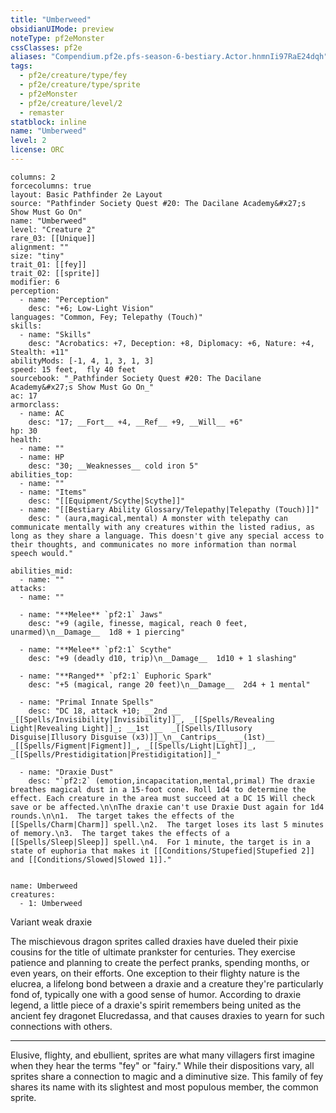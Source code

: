 ```yaml
---
title: "Umberweed"
obsidianUIMode: preview
noteType: pf2eMonster
cssClasses: pf2e
aliases: "Compendium.pf2e.pfs-season-6-bestiary.Actor.hnmnIi97RaE24dqh" 
tags:
  - pf2e/creature/type/fey
  - pf2e/creature/type/sprite
  - pf2eMonster
  - pf2e/creature/level/2
  - remaster
statblock: inline
name: "Umberweed"
level: 2
license: ORC
---
```


```statblock
columns: 2
forcecolumns: true
layout: Basic Pathfinder 2e Layout
source: "Pathfinder Society Quest #20: The Dacilane Academy&#x27;s Show Must Go On"
name: "Umberweed"
level: "Creature 2"
rare_03: [[Unique]]
alignment: ""
size: "tiny"
trait_01: [[fey]]
trait_02: [[sprite]]
modifier: 6
perception:
  - name: "Perception"
    desc: "+6; Low-Light Vision"
languages: "Common, Fey; Telepathy (Touch)"
skills:
  - name: "Skills"
    desc: "Acrobatics: +7, Deception: +8, Diplomacy: +6, Nature: +4, Stealth: +11"
abilityMods: [-1, 4, 1, 3, 1, 3]
speed: 15 feet,  fly 40 feet
sourcebook: "_Pathfinder Society Quest #20: The Dacilane Academy&#x27;s Show Must Go On_"
ac: 17
armorclass:
  - name: AC
    desc: "17; __Fort__ +4, __Ref__ +9, __Will__ +6"
hp: 30
health:
  - name: ""
  - name: HP
    desc: "30; __Weaknesses__ cold iron 5"
abilities_top:
  - name: ""
  - name: "Items"
    desc: "[[Equipment/Scythe|Scythe]]"
  - name: "[[Bestiary Ability Glossary/Telepathy|Telepathy (Touch)]]"
    desc: " (aura,magical,mental) A monster with telepathy can communicate mentally with any creatures within the listed radius, as long as they share a language. This doesn't give any special access to their thoughts, and communicates no more information than normal speech would."

abilities_mid:
  - name: ""
attacks:
  - name: ""

  - name: "**Melee** `pf2:1` Jaws"
    desc: "+9 (agile, finesse, magical, reach 0 feet, unarmed)\n__Damage__  1d8 + 1 piercing"

  - name: "**Melee** `pf2:1` Scythe"
    desc: "+9 (deadly d10, trip)\n__Damage__  1d10 + 1 slashing"

  - name: "**Ranged** `pf2:1` Euphoric Spark"
    desc: "+5 (magical, range 20 feet)\n__Damage__  2d4 + 1 mental"

  - name: "Primal Innate Spells"
    desc: "DC 18, attack +10; __2nd __  _[[Spells/Invisibility|Invisibility]]_, _[[Spells/Revealing Light|Revealing Light]]_; __1st __  _[[Spells/Illusory Disguise|Illusory Disguise (x3)]]_\n__Cantrips__  __(1st)__ _[[Spells/Figment|Figment]]_, _[[Spells/Light|Light]]_, _[[Spells/Prestidigitation|Prestidigitation]]_"

  - name: "Draxie Dust"
    desc: "`pf2:2` (emotion,incapacitation,mental,primal) The draxie breathes magical dust in a 15-foot cone. Roll 1d4 to determine the effect. Each creature in the area must succeed at a DC 15 Will check save or be affected.\n\nThe draxie can't use Draxie Dust again for 1d4 rounds.\n\n1.  The target takes the effects of the [[Spells/Charm|Charm]] spell.\n2.  The target loses its last 5 minutes of memory.\n3.  The target takes the effects of a [[Spells/Sleep|Sleep]] spell.\n4.  For 1 minute, the target is in a state of euphoria that makes it [[Conditions/Stupefied|Stupefied 2]] and [[Conditions/Slowed|Slowed 1]]."
 
```

```encounter-table
name: Umberweed
creatures:
  - 1: Umberweed
```


Variant weak draxie

The mischievous dragon sprites called draxies have dueled their pixie cousins for the title of ultimate prankster for centuries. They exercise patience and planning to create the perfect pranks, spending months, or even years, on their efforts. One exception to their flighty nature is the elucrea, a lifelong bond between a draxie and a creature they're particularly fond of, typically one with a good sense of humor. According to draxie legend, a little piece of a draxie's spirit remembers being united as the ancient fey dragonet Elucredassa, and that causes draxies to yearn for such connections with others.

* * *

Elusive, flighty, and ebullient, sprites are what many villagers first imagine when they hear the terms "fey" or "fairy." While their dispositions vary, all sprites share a connection to magic and a diminutive size. This family of fey shares its name with its slightest and most populous member, the common sprite.
